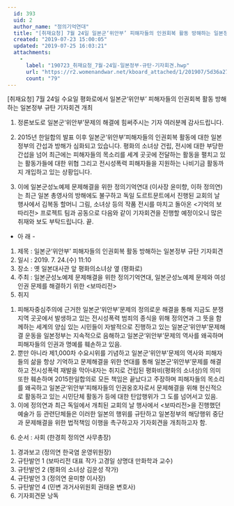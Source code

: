 ```yaml
---
  id: 393
  uid: 2
  author_name: "정의기억연대"
  title: "[취재요청] 7월 24일 일본군‘위안부’ 피해자들의 인권회복 활동 방해하는 일본정부 규탄 기자회견 개최"
  created: "2019-07-23 15:00:05"
  updated: "2019-07-25 16:03:21"
  attachments: 
    - 
      label: "190723_취재요청_7월-24일-일본정부-규탄-기자회견.hwp"
      url: "https://r2.womenandwar.net/kboard_attached/1/201907/5d36a27bdc0db3094857.hwp"
      count: "79"
---
```

\[취재요청\] 7월 24일 수요일 평화로에서 일본군‘위안부’ 피해자들의 인권회복 활동 방해하는 일본정부 규탄 기자회견 개최 

1. 정론보도로 일본군‘위안부’문제의 해결에 힘써주시는 기자 여러분께 감사드립니다. 

2. 2015년 한일합의 발표 이후 일본군‘위안부’피해자들의 인권회복 활동에 대한 일본정부의 간섭과 방해가 심화되고 있습니다. 평화의 소녀상 건립, 전시에 대한 부당한 간섭을 넘어 최근에는 피해자들의 목소리를 세계 곳곳에 전달하는 활동을 펼치고 있는 활동가들에 대한 위협 그리고 전시성폭력 피해자들을 지원하는 나비기금 활동까지 개입하고 있는 상황입니다. 

3. 이에 일본군성노예제 문제해결을 위한 정의기억연대 (이사장 윤미향, 이하 정의연) 는 최근 일본 총영사의 방해에도 불구하고 독일 도르트문트에서 진행된 교회의 날 행사에서 김복동 할머니 그림, 소녀상 등의 작품 전시를 마치고 돌아온 <기억의 보따리전> 프로젝트 팀과 공동으로 다음와 같이 기자회견을 진행할 예정이오니 많은 취재와 보도 부탁드립니다. 끝. 

- 아 래 - 
1. 제목 : 일본군‘위안부’ 피해자들의 인권회복 활동 방해하는 일본정부 규탄 기자회견
2. 일시 : 2019. 7. 24.(수) 11:10 
3. 장소 : 옛 일본대사관 앞 평화의소녀상 옆 (평화로)
4. 주최 : 일본군성노예제 문제해결을 위한 정의기억연대, 일본군성노예제 문제와 여성인권 문제를 해결하기 위한 <보따리전>
5. 취지 
 1) 피해자중심주의에 근거한 일본군‘위안부’문제의 정의로운 해결을 통해 지금도 분쟁지역 곳곳에서 발생하고 있는 전시성폭력 범죄의 종식을 위해 정의연과 그 뜻을 함께하는 세계의 양심 있는 시민들이 자발적으로 진행하고 있는 일본군‘위안부’문제해결 운동을 일본정부는 지속적으로 음해하고 일본군‘위안부’문제의 역사를 왜곡하며 피해자들의 인권과 명예를 훼손하고 있음. 
 2) 뿐만 아니라 제1,000차 수요시위를 기념하고 일본군‘위안부’문제의 역사와 피해자들의 삶을 항상 기억하고 문제해결을 위한 연대를 통해 일본군‘위안부’문제를 해결하고 전시성폭력 재발을 막아내자는 취지로 건립된 평화비(평화의 소녀상)의 의미 또한 훼손하며 2015한일합의로 모든 책임은 끝났다고 주장하며 피해자들의 목소리를 왜곡하고 일본군‘위안부’피해자들의 인권옹호자로서 문제해결을 위해 헌신적으로 활동하고 있는 시민단체 활동가 등에 대한 탄압행위가 그 도를 넘어서고 있음. 
 3) 이에 정의연과 최근 독일에서 개최된 교회의 날 행사에서 <보따리전>을 진행했던 예술가 등 관련단체들은 이러한 일본의 행위를 규탄하고 일본정부의 해당행위 중단과 문제해결을 위한 법적책임 이행을 촉구하고자 기자회견을 개최하고자 함. 
6. 순서 : 사회 (한경희 정의연 사무총장)
 1) 경과보고 (정의연 한국염 운영위원장)
 2) 규탄발언 1 (보따리전 대표 작가 고경일 상명대 만화학과 교수) 
 3) 규탄발언 2 (평화의 소녀상 김운성 작가)
 4) 규탄발언 3 (정의연 윤미향 이사장) 
 5) 규탄발언 4 (민변 과거사위원회 권태윤 변호사)
 6) 기자회견문 낭독